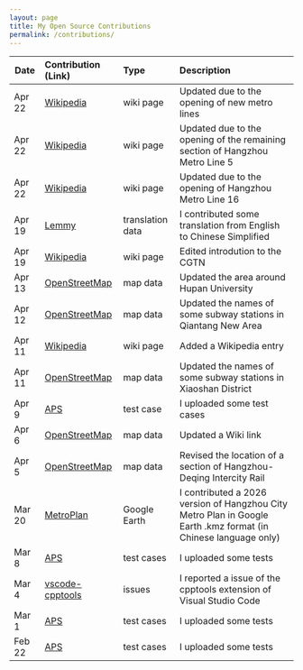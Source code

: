 ```yaml
---
layout: page
title: My Open Source Contributions
permalink: /contributions/
---
```


| Date  | Contribution (Link)  | Type  | Description                        |
|---|:---|:---|:---|
| Apr 22 | [Wikipedia](https://zh.wikipedia.org/wiki/杭州地铁) | wiki page | Updated due to the opening of new metro lines |
| Apr 22 | [Wikipedia](https://zh.wikipedia.org/wiki/杭州地铁5号线) | wiki page | Updated due to the opening of the remaining section of Hangzhou Metro Line 5 |
| Apr 22 | [Wikipedia](https://zh.wikipedia.org/wiki/杭州地铁16号线) | wiki page | Updated due to the opening of Hangzhou Metro Line 16 |
| Apr 19 | [Lemmy](https://weblate.yerbamate.dev/projects/lemmy/lemmy/zh_Hans/#history) | translation data | I contributed some translation from English to Chinese Simplified |
| Apr 19 | [Wikipedia](https://en.wikipedia.org/wiki/CGTN_(TV_channel)) | wiki page | Edited introdution to the CGTN |
| Apr 13 | [OpenStreetMap](https://www.openstreetmap.org/changeset/83498022) | map data | Updated the area around Hupan University |
| Apr 12 | [OpenStreetMap](https://www.openstreetmap.org/changeset/83434976) | map data | Updated the names of some subway stations in Qiantang New Area |
| Apr 11 | [Wikipedia](https://zh.wikipedia.org/w/index.php?title=%E6%9D%AD%E5%B7%9E%E5%9C%B0%E9%93%81%E6%9C%BA%E5%9C%BA%E5%BF%AB%E7%BA%BF&redirect=no) | wiki page | Added a Wikipedia entry |
| Apr 11 | [OpenStreetMap](https://www.openstreetmap.org/changeset/83434561) | map data | Updated the names of some subway stations in Xiaoshan District |
| Apr 9 | [APS](https://github.com/A1Liu/aps-test-cases/pull/11) | test case | I uploaded some test cases | 
| Apr 6 | [OpenStreetMap](https://www.openstreetmap.org/changeset/83115984) | map data | Updated a Wiki link |
| Apr 5 | [OpenStreetMap](https://www.openstreetmap.org/changeset/83115727) | map data | Revised the location of a section of Hangzhou-Deqing Intercity Rail |
| Mar 20 | [MetroPlan](www.ditiezu.com/forum.php?mod=viewthread&tid=663940&page=1) | Google Earth | I contributed a 2026 version of Hangzhou City Metro Plan in Google Earth .kmz format (in Chinese language only) |
| Mar 8 | [APS](https://github.com/A1Liu/aps-test-cases/pull/9) | test cases | I uploaded some tests |
| Mar 4 | [vscode-cpptools](https://github.com/microsoft/vscode-cpptools/issues/5049) | issues | I reported a issue of the cpptools extension of Visual Studio Code |
| Mar 1 | [APS](https://github.com/FungluiKoo/aps-test-cases/commit/bc2772ef4a9c492a4f186550895440d650aaa02d)    | test cases |  I uploaded some tests  |
| Feb 22| [APS](https://github.com/FungluiKoo/aps-test-cases/commit/44f3f3360273e8818c65829d8f525f692187d0ea)    | test cases |  I uploaded some tests   |
